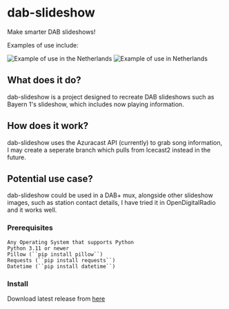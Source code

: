 # dab-slideshow
Make smarter DAB slideshows!

Examples of use include:

![Example of use in the Netherlands](https://i.ibb.co/26x83Ps/output.jpg) ![Example of use in Netherlands](https://i.ibb.co/72QG4xc/output.jpg)

## What does it do?
dab-slideshow is a project designed to recreate DAB slideshows such as Bayern 1's slideshow, which includes now playing information.

## How does it work? 
dab-slideshow uses the Azuracast API (currently) to grab song information, I may create a seperate branch which pulls from Icecast2 instead in the future.

## Potential use case?
dab-slideshow could be used in a DAB+ mux, alongside other slideshow images, such as station contact details, I have tried it in OpenDigitalRadio and it works well.

### Prerequisites
```
Any Operating System that supports Python
Python 3.11 or newer
Pillow (``pip install pillow``)
Requests (``pip install requests``)
Datetime (``pip install datetime``)
```
### Install
Download latest release from [here]()
